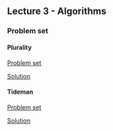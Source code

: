 ## Lecture 3 - Algorithms

### Problem set

#### Plurality
[Problem set](https://cs50.harvard.edu/x/2020/psets/3/plurality)

[Solution](problems/plurality/plurality.c)

#### Tideman
[Problem set](https://cs50.harvard.edu/x/2020/psets/3/tideman)

[Solution](problems/tideman/tideman.c)
